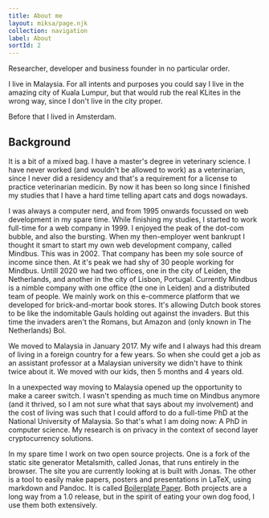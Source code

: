 ```yaml
---
title: About me
layout: miksa/page.njk
collection: navigation
label: About
sortId: 2
---
```


Researcher, developer and business founder in no particular order.

I live in Malaysia. For all intents and purposes you could say I live in the amazing city of Kuala Lumpur, but that would rub the real KLites in the wrong way, since I don't live in the city proper.

Before that I lived in Amsterdam.

## Background

It is a bit of a mixed bag. I have a master's degree in veterinary science. I have never worked (and wouldn't be allowed to work) as a veterinarian, since I never did a residency and that's a requirement for a license to practice veterinarian medicin. By now it has been so long since I finished my studies that I have a hard time telling apart cats and dogs nowadays.

I was always a computer nerd, and from 1995 onwards focussed on web development in my spare time. While finishing my studies, I started to work full-time for a web company in 1999. I enjoyed the peak of the dot-com bubble, and also the bursting. When my then-employer went bankrupt I thought it smart to start my own web development company, called Mindbus. This was in 2002. That company has been my sole source of income since then. At it's peak we had shy of 30 people working for Mindbus. Untill 2020 we had two offices, one in the city of Leiden, the Netherlands, and another in the city of Lisbon, Portugal. Currently Mindbus is a nimble company with one office (the one in Leiden) and a distributed team of people. We mainly work on this e-commerce platform that we developed for brick-and-mortar book stores. It's allowing Dutch book stores to be like the indomitable Gauls holding out against the invaders. But this time the invaders aren't the Romans, but Amazon and (only known in The Netherlands) Bol.

We moved to Malaysia in January 2017. My wife and I always had this dream of living in a foreign country for a few years. So when she could get a job as an assistant professor at a Malaysian university we didn't have to think twice about it. We moved with our kids, then 5 months and 4 years old.

In a unexpected way moving to Malaysia opened up the opportunity to make a career switch. I wasn't spending as much time on Mindbus anymore (and it thrived, so I am not sure what that says about my involvement) and the cost of living was such that I could afford to do a full-time PhD at the National University of Malaysia. So that's what I am doing now: A PhD in computer science. My research is on privacy in the context of second layer cryptocurrency solutions.

In my spare time I work on two open source projects. One is a fork of the static site generator Metalsmith, called Jonas, that runs entirely in the browser. The site you are currently looking at is built with Jonas. The other is a tool to easily make papers, posters and presentations in LaTeX, using markdown and Pandoc. It is called [Boilerplate Paper](https://github.com/neumannjs/boilerplate-paper). Both projects are a long way from a 1.0 release, but in the spirit of eating your own dog food, I use them both extensively.

